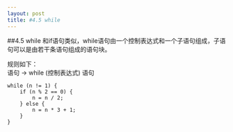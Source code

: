 ```yaml
---
layout: post
title: #4.5 while
---
```

##4.5 while
和if语句类似，while语句由一个控制表达式和一个子语句组成，子语句可以是由若干条语句组成的语句块。

规则如下：<br>
语句 → while (控制表达式) 语句

	while (n != 1) {
		if (n % 2 == 0) {
			n = n / 2;
		} else {
			n = n * 3 + 1;
		}
	}
